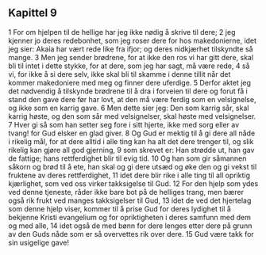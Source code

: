 ## Kapittel 9

1 For om hjelpen til de hellige har jeg ikke nødig å skrive til dere;
2 jeg kjenner jo deres redebonhet, som jeg roser dere for hos makedonierne, idet jeg sier: Akaia har vært rede like fra ifjor; og deres nidkjærhet tilskyndte så mange.
3 Men jeg sender brødrene, for at ikke den ros vi har gitt dere, skal bli til intet i dette stykke, for at dere, som jeg har sagt, må være rede,
4 så vi, for ikke å si dere selv, ikke skal bli til skamme i denne tillit når det kommer makedoniere med meg og finner dere uferdige.
5 Derfor aktet jeg det nødvendig å tilskynde brødrene til å dra i forveien til dere og forut få i stand den gave dere før har lovt, at den må være ferdig som en velsignelse, og ikke som en karrig gave.
6 Men dette sier jeg: Den som karrig sår, skal karrig høste, og den som sår med velsignelser, skal høste med velsignelser.
7 Hver gi så som han setter seg fore i sitt hjerte, ikke med sorg eller av tvang! for Gud elsker en glad giver.
8 Og Gud er mektig til å gi dere all nåde i rikelig mål, for at dere alltid i alle ting kan ha alt det dere trenger til, og slik rikelig kan gjøre all god gjerning,
9 som skrevet er: Han strødde ut, han gav de fattige; hans rettferdighet blir til evig tid.
10 Og han som gir såmannen såkorn og brød til å ete, han skal og gi dere utsæd og øke den og gi vekst til fruktene av deres rettferdighet,
11 idet dere blir rike i alle ting til all opriktig kjærlighet, som ved oss virker takksigelse til Gud.
12 For den hjelp som ydes ved denne tjeneste, råder ikke bare bot på de helliges trang, men bærer også rik frukt ved manges takksigelser til Gud,
13 idet de ved det hjertelag som denne hjelp viser, kommer til å prise Gud for deres lydighet til å bekjenne Kristi evangelium og for opriktigheten i deres samfunn med dem og med alle,
14 idet også de med bønn for dere lenges etter dere på grunn av den Guds nåde som er så overvettes rik over dere.
15 Gud være takk for sin usigelige gave!
